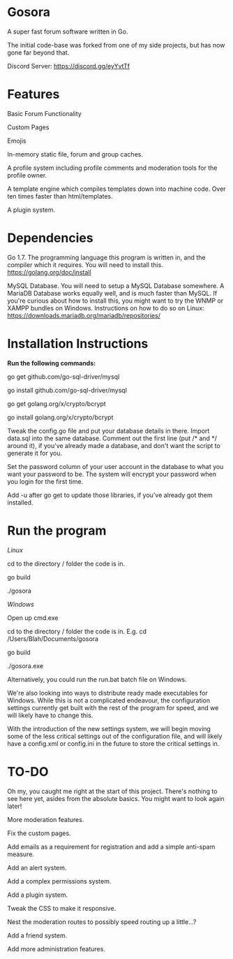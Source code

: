 # Gosora

A super fast forum software written in Go.

The initial code-base was forked from one of my side projects, but has now gone far beyond that.

Discord Server: https://discord.gg/eyYvtTf


# Features
Basic Forum Functionality

Custom Pages

Emojis

In-memory static file, forum and group caches.

A profile system including profile comments and moderation tools for the profile owner.

A template engine which compiles templates down into machine code. Over ten times faster than html/templates.

A plugin system.


# Dependencies

Go 1.7. The programming language this program is written in, and the compiler which it requires. You will need to install this. https://golang.org/doc/install

MySQL Database. You will need to setup a MySQL Database somewhere. A MariaDB Database works equally well, and is much faster than MySQL.
If you're curious about how to install this, you might want to try the WNMP or XAMPP bundles on Windows.
Instructions on how to do so on Linux: https://downloads.mariadb.org/mariadb/repositories/


# Installation Instructions

**Run the following commands:**

go get github.com/go-sql-driver/mysql

go install github.com/go-sql-driver/mysql

go get golang.org/x/crypto/bcrypt

go install golang.org/x/crypto/bcrypt

Tweak the config.go file and put your database details in there. Import data.sql into the same database. Comment out the first line (put /* and */ around it), if you've already made a database, and don't want the script to generate it for you.

Set the password column of your user account in the database to what you want your password to be. The system will encrypt your password when you login for the first time.

Add -u after go get to update those libraries, if you've already got them installed.

# Run the program

*Linux*

cd to the directory / folder the code is in.

go build

./gosora


*Windows*

Open up cmd.exe

cd to the directory / folder the code is in. E.g. cd /Users/Blah/Documents/gosora

go build

./gosora.exe


Alternatively, you could run the run.bat batch file on Windows.

We're also looking into ways to distribute ready made executables for Windows. While this is not a complicated endeavour, the configuration settings currently get built with the rest of the program for speed, and we will likely have to change this.

With the introduction of the new settings system, we will begin moving some of the less critical settings out of the configuration file, and will likely have a config.xml or config.ini in the future to store the critical settings in.


# TO-DO

Oh my, you caught me right at the start of this project. There's nothing to see here yet, asides from the absolute basics. You might want to look again later!


More moderation features.

Fix the custom pages.

Add emails as a requirement for registration and add a simple anti-spam measure.

Add an alert system.

Add a complex permissions system.

Add a plugin system.

Tweak the CSS to make it responsive.

Nest the moderation routes to possibly speed routing up a little...?

Add a friend system.

Add more administration features.
